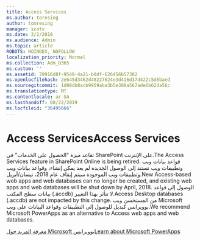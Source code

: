 ```yaml
---
title: Access Services
ms.author: toresing
author: tomresing
manager: scotv
ms.date: 3/2/2018
ms.audience: Admin
ms.topic: article
ROBOTS: NOINDEX, NOFOLLOW
localization_priority: Normal
ms.collection: Adm_O365
ms.custom: ''
ms.assetid: 78916d8f-9549-4a21-b0df-626456b57382
ms.openlocfilehash: 2e645d3462d48227624e3d416d37d422c5d8baed
ms.sourcegitcommit: 1d98db8acb9959aba3b5e308a567ade6b62da56c
ms.translationtype: MT
ms.contentlocale: ar-SA
ms.lasthandoff: 08/22/2019
ms.locfileid: "36495666"
---
```

# <a name="access-services"></a><span data-ttu-id="5af78-102">Access Services</span><span class="sxs-lookup"><span data-stu-id="5af78-102">Access Services</span></span>

<span data-ttu-id="5af78-103">تقاعد ميزة "الحصول على الخدمات" في SharePoint على الإنترنت.</span><span class="sxs-lookup"><span data-stu-id="5af78-103">The Access Services feature in SharePoint Online is being retired.</span></span> <span data-ttu-id="5af78-104">قواعد بيانات ويب وتطبيقات ويب تستند إلى الوصول الجديدة لم يعد يمكن إنشاء، وقواعد بيانات ويب وتطبيقات ويب الموجودة سيتم إيقاف عام 2018، نيسان/أبريل.</span><span class="sxs-lookup"><span data-stu-id="5af78-104">New Access-based web apps and web databases can no longer be created, and existing web apps and web databases will be shut down by April, 2018.</span></span> <span data-ttu-id="5af78-105">الوصول إلى قواعد بيانات سطح المكتب (.accdb) لا تتأثر بهذا التغيير.</span><span class="sxs-lookup"><span data-stu-id="5af78-105">Access Desktop databases (.accdb) are not impacted by this change.</span></span> <span data-ttu-id="5af78-106">من المستحسن ويب Microsoft بوويرابس كبديل للوصول إلى التطبيقات وقواعد البيانات على ويب.</span><span class="sxs-lookup"><span data-stu-id="5af78-106">We recommend Microsoft PowerApps as an alternative to Access web apps and web databases.</span></span> 
  
[<span data-ttu-id="5af78-107">معرفة المزيد حول Microsoft بوويرابس</span><span class="sxs-lookup"><span data-stu-id="5af78-107">Learn about Microsoft PowerApps</span></span>](https://powerapps.microsoft.com/)
  